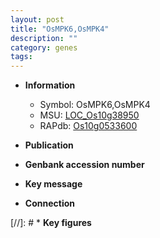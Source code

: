 ```yaml
---
layout: post
title: "OsMPK6,OsMPK4"
description: ""
category: genes
tags: 
---
```


* **Information**  
    + Symbol: OsMPK6,OsMPK4  
    + MSU: [LOC_Os10g38950](http://rice.uga.edu/cgi-bin/ORF_infopage.cgi?orf=LOC_Os10g38950)  
    + RAPdb: [Os10g0533600](http://rapdb.dna.affrc.go.jp/viewer/gbrowse_details/irgsp1?name=Os10g0533600)  

* **Publication**  

* **Genbank accession number**  

* **Key message**  

* **Connection**  

[//]: # * **Key figures**  


